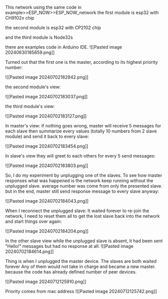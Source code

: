 This network using the same code in example>>ESP_NOW>>ESP_NOW_network
the first module is
esp32 with CH9102x chip 

the second module is
esp32 with CP2102 chip

and the third module is 
Node32s


there are examples code in Arduino IDE. 
![[Pasted image 20240630185659.png]]


Turned out that the first one is the master, according to its highest priority number:

![[Pasted image 20240702182942.png]]

the second module's view:

![[Pasted image 20240702183037.png]]

the third module's view:

![[Pasted image 20240702183127.png]]

In master's view: if nothing goes wrong, master will receive 5 messages for each slave 
then summarize every values (totally 10 numbers from 2 slave module) and send it back to every slave:

![[Pasted image 20240702183454.png]]

In slave's view they will greet to each others for every 5 send messages:

![[Pasted image 20240702183803.png]]

So, I do my experiment by unplugging one of the slaves. To see how master responses
what was happened is the network keep running without the unplugged slave.
average number was come from only the presented slave. but in the end, master still send response message to every slave anyway:

![[Pasted image 20240702184043.png]]

When I reconnect the unplugged slave: 
It waited forever to re-join the network,
I need to reset them all to get the lost slave back into the network and start things over again:

![[Pasted image 20240702184204.png]]

In the other slave view while the unplugged slave is absent, it had been sent "Hello!" messages but had no response at all:
![[Pasted image 20240702184614.png]]


Thing is when I unplugged the master device. The slaves are both waited forever
 Any of them would not take in charge and became a new master.  because the code has already defined number of peer devices.
 

![[Pasted image 20240712125910.png]]

Priority comes from mac address
![[Pasted image 20240712125742.png]]